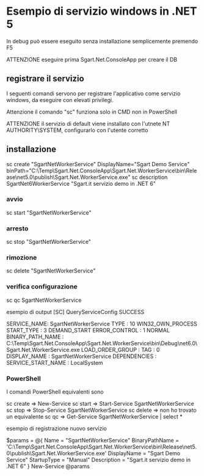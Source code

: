 ﻿# Esempio di servizio windows in .NET 5

In debug può essere eseguito senza installazione semplicemente premendo F5

ATTENZIONE eseguire prima Sgart.Net.ConsoleApp per creare il DB


## registrare il servizio

I seguenti comandi servono per registrare l'applicativo come servizio windows, da eseguire con elevati privilegi.

Attenzione il comando "sc" funziona solo in CMD non in PowerShell

ATTENZIONE il servizio di default viene installato con l'utnete NT AUTHORITY\SYSTEM, configurarlo con l'utente corretto

## installazione

sc create "SgartNetWorkerService" DisplayName="Sgart Demo Service" binPath="C:\Temp\Sgart.Net.ConsoleApp\Sgart.Net.WorkerService\bin\Release\net5.0\publish\Sgart.Net.WorkerService.exe"
sc description SgartNet6WorkerService "Sgart.it servizio demo in .NET 6"

### avvio

sc start "SgartNetWorkerService"

### arresto

sc stop "SgartNetWorkerService"

### rimozione

sc delete "SgartNetWorkerService"

### verifica configurazione

sc qc SgartNetWorkerService

esempio di output
[SC] QueryServiceConfig SUCCESS

SERVICE_NAME: SgartNetWorkerService
        TYPE               : 10  WIN32_OWN_PROCESS
        START_TYPE         : 3   DEMAND_START
        ERROR_CONTROL      : 1   NORMAL
        BINARY_PATH_NAME   : C:\Temp\Sgart.Net.ConsoleApp\Sgart.Net.WorkerService\bin\Debug\net6.0\Sgart.Net.WorkerService.exe
        LOAD_ORDER_GROUP   :
        TAG                : 0
        DISPLAY_NAME       : SgartNetWorkerService
        DEPENDENCIES       :
        SERVICE_START_NAME : LocalSystem

### PowerShell

I comandi PowerShell equivalenti sono 

sc create => New-Service 
sc start => Start-Service SgartNetWorkerService
sc stop => Stop-Service SgartNetWorkerService
sc delete => non ho trovato un equivalente
sc qc => Get-Service SgartNetWorkerService | select *

esempio di registrazione nuovo servizio

$params = @{
      Name = "SgartNetWorkerService"
      BinaryPathName = 'C:\Temp\Sgart.Net.ConsoleApp\Sgart.Net.WorkerService\bin\Release\net5.0\publish\Sgart.Net.WorkerService.exe'
      DisplayName = "Sgart Demo Service"
      StartupType = "Manual"
      Description = "Sgart.it servizio demo in .NET 6"
    }
New-Service @params